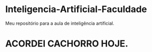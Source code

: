 # Inteligencia-Artificial-Faculdade
Meu repositório para a aula de inteligência artificial.
# ACORDEI CACHORRO HOJE.
